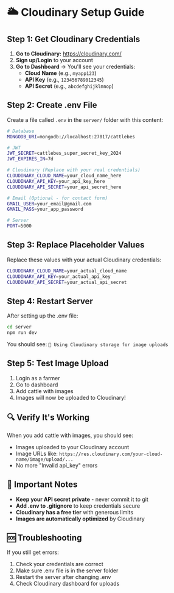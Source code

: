 # 🌥️ Cloudinary Setup Guide

## Step 1: Get Cloudinary Credentials

1. **Go to Cloudinary:** https://cloudinary.com/
2. **Sign up/Login** to your account
3. **Go to Dashboard** → You'll see your credentials:
   - **Cloud Name** (e.g., `myapp123`)
   - **API Key** (e.g., `123456789012345`)
   - **API Secret** (e.g., `abcdefghijklmnop`)

## Step 2: Create .env File

Create a file called `.env` in the `server/` folder with this content:

```bash
# Database
MONGODB_URI=mongodb://localhost:27017/cattlebes

# JWT
JWT_SECRET=cattlebes_super_secret_key_2024
JWT_EXPIRES_IN=7d

# Cloudinary (Replace with your real credentials)
CLOUDINARY_CLOUD_NAME=your_cloud_name_here
CLOUDINARY_API_KEY=your_api_key_here
CLOUDINARY_API_SECRET=your_api_secret_here

# Email (Optional - for contact form)
GMAIL_USER=your_email@gmail.com
GMAIL_PASS=your_app_password

# Server
PORT=5000
```

## Step 3: Replace Placeholder Values

Replace these values with your actual Cloudinary credentials:

```bash
CLOUDINARY_CLOUD_NAME=your_actual_cloud_name
CLOUDINARY_API_KEY=your_actual_api_key
CLOUDINARY_API_SECRET=your_actual_api_secret
```

## Step 4: Restart Server

After setting up the .env file:

```bash
cd server
npm run dev
```

You should see: `📁 Using Cloudinary storage for image uploads`

## Step 5: Test Image Upload

1. Login as a farmer
2. Go to dashboard
3. Add cattle with images
4. Images will now be uploaded to Cloudinary!

## 🔍 Verify It's Working

When you add cattle with images, you should see:
- Images uploaded to your Cloudinary account
- Image URLs like: `https://res.cloudinary.com/your-cloud-name/image/upload/...`
- No more "Invalid api_key" errors

## 🚨 Important Notes

- **Keep your API secret private** - never commit it to git
- **Add .env to .gitignore** to keep credentials secure
- **Cloudinary has a free tier** with generous limits
- **Images are automatically optimized** by Cloudinary

## 🆘 Troubleshooting

If you still get errors:
1. Check your credentials are correct
2. Make sure .env file is in the server folder
3. Restart the server after changing .env
4. Check Cloudinary dashboard for uploads 